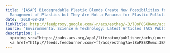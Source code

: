 ```yaml
---
title: '[ASAP] Biodegradable Plastic Blends Create New Possibilities for End-of-Life
  Management of Plastics but They Are Not a Panacea for Plastic Pollution'
date: '2018-08-29'
linkTitle: http://feedproxy.google.com/~r/acs/esthag/~3/l8oP8SXRwmc/acs.est.8b02963
source: 'Environmental Science & Technology: Latest Articles (ACS Publications)'
description: |-
  <p><img src="https://pubs.acs.org/appl/literatum/publisher/achs/journals/content/esthag/0/esthag.ahead-of-print/acs.est.8b02963/20180813/images/medium/es-2018-029635_0008.gif" alt="TOC Graphic"/></p><div><cite>Environmental Science & Technology</cite></div><div>DOI: 10.1021/acs.est.8b02963</div><div class="feedflare">
  <a href="http://feeds.feedburner.com/~ff/acs/esthag?a=l8oP8SXRwmc:3BAa88ZV4yA:yIl2AUoC8zA"><img src="http://feeds.feedburner.com/~ff/acs/esthag?d=yIl2AUoC8zA" border="0"></img></a>
---
```


